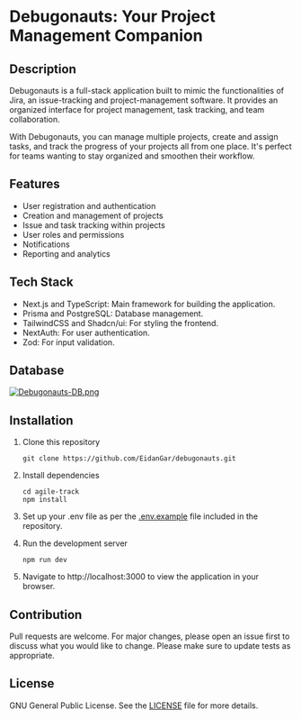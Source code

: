 # Debugonauts: Your Project Management Companion

## Description

Debugonauts is a full-stack application built to mimic the functionalities of Jira, an issue-tracking and project-management software. It provides an organized interface for project management, task tracking, and team collaboration.

With Debugonauts, you can manage multiple projects, create and assign tasks, and track the progress of your projects all from one place. It's perfect for teams wanting to stay organized and smoothen their workflow.

## Features

- User registration and authentication
- Creation and management of projects
- Issue and task tracking within projects
- User roles and permissions
- Notifications
- Reporting and analytics

## Tech Stack

- Next.js and TypeScript: Main framework for building the application.
- Prisma and PostgreSQL: Database management.
- TailwindCSS and Shadcn/ui: For styling the frontend.
- NextAuth: For user authentication.
- Zod: For input validation.

## Database

[![Debugonauts-DB.png](https://i.postimg.cc/PNGzmkHW/Debugonauts-DB.png)](https://postimg.cc/1VHqQ2fX)

## Installation

1. Clone this repository

   ```
   git clone https://github.com/EidanGar/debugonauts.git
   ```

2. Install dependencies

   ```
   cd agile-track
   npm install
   ```

3. Set up your .env file as per the [.env.example](.env.example) file included in the repository.

4. Run the development server

   ```
   npm run dev
   ```

5. Navigate to http://localhost:3000 to view the application in your browser.

## Contribution

Pull requests are welcome. For major changes, please open an issue first to discuss what you would like to change. Please make sure to update tests as appropriate.

## License

GNU General Public License. See the [LICENSE](LICENSE) file for more details.
